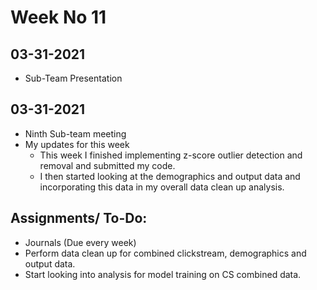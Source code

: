 # Week No 11
## 03-31-2021
- Sub-Team Presentation

## 03-31-2021
-  Ninth Sub-team meeting
- My updates for this week
  - This week I finished implementing z-score outlier detection and removal and submitted my code.
  - I then started looking at the demographics and output data and incorporating this data in my overall data clean up analysis.

## Assignments/ To-Do:
  - Journals (Due every week)
  - Perform data clean up for combined clickstream, demographics and output data.
  - Start looking into analysis for model training on CS combined data.
